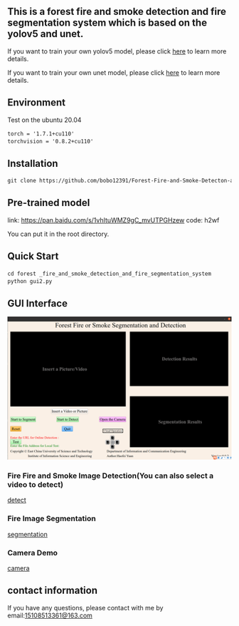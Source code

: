 ## This is a forest fire and smoke detection and fire segmentation system which is based on the yolov5 and unet. 

If you want to train your own yolov5 model, please click [here](https://github.com/ultralytics/yolov5) to learn more details. 

If you want to train your own unet model, please click [here](U-Net/readme.md) to learn more details. 

## Environment
Test on the ubuntu 20.04
```markdown
torch = '1.7.1+cu110'
torchvision = '0.8.2+cu110'
```


## Installation
```markdown
git clone https://github.com/bobo12391/Forest-Fire-and-Smoke-Detecton-and-Fire-Segmentation-GUI-design.git
```

## Pre-trained model
link: https://pan.baidu.com/s/1vhItuWMZ9gC_mvUTPGHzew  code: h2wf

You can put it in the root directory.

## Quick Start
```markdown
cd forest _fire_and_smoke_detection_and_fire_segmentation_system
python gui2.py
```
## GUI Interface

![gui](gui.png)


### Fire Fire and Smoke Image Detection(You can also select a video to detect)

[detect](detect.png)


### Fire Image Segmentation

[segmentation](segmentation.png)


### Camera Demo

[camera](camera.png)

## contact information
If you have any questions, please contact with me by email:15108513361@163.com
